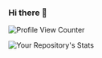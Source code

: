 ### Hi there 👋

<!--
**RomanSkrypnyk-main/RomanSkrypnyk-main** is a ✨ _special_ ✨ repository because its `README.md` (this file) appears on your GitHub profile.

Here are some ideas to get you started:

- 🔭 I’m currently working on GL
- 🌱 I’m currently learning JAVA
- 👯 I’m looking to collaborate on ...
- 🤔 I’m looking for help with ...
- 💬 Ask me about ...
- 📫 How to reach me: skrypnyk.rma@gmail.com
- 😄 Pronouns: ...
- ⚡ Fun fact: Time Person of the Year 2006
-->

![Profile View Counter](https://komarev.com/ghpvc/?username=RomanSkrypnyk-main)

![Your Repository's Stats](https://github-readme-stats.vercel.app/api/top-langs/?username=RomanSkrypnyk-main&theme=blue-grey)


